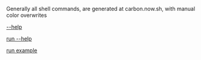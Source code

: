 
Generally all shell commands, are generated at carbon.now.sh, with manual color overwrites

[--help](
https://carbon.now.sh/?bg=rgba%28171%2C+184%2C+195%2C+1%29&t=seti&wt=none&l=application%2Fx-sh&ds=true&dsyoff=20px&dsblur=68px&wc=true&wa=true&pv=56px&ph=56px&ln=false&fl=1&fm=Hack&fs=14px&lh=133%25&si=false&es=2x&wm=false&code=%2524%2524%2520uilicious-cli%2520--help%250A%250A%2520_%2520%2520%2520%2520_%2520%2520%2520_____%2520%2520%2520%2520%2520%2520%2520%2520%2520%2520%2520%2520_%2520%2520%2520_%2520%2520%2520%2520%2520%2520%2520%2520%2520%2520_%2520%2520%2520%2520%2520%2520%2520%2520%2520%2520%2520%2520%2520%2520%2520%2520%2520%2520%2520%2520%2520%2520%2520%250A%257C%2520%257C%2520%2520%257C%2520%257C%2520%257C_%2520%2520%2520_%257C%2520%2520%2520%2520%2520%2520%2520%2520%2520%2520%257C%2520%257C%2520%28_%29%2520%2520%2520%2520%2520%2520%2520%2520%28_%29%2520%2520%2520%2520%2520%2520%2520%2520%2520%2520%2520%2520%2520%2520%2520%2520%2520%2520%2520%2520%2520%2520%250A%257C%2520%257C%2520%2520%257C%2520%257C%2520%2520%2520%257C%2520%257C%2520%2520%2520%2520______%2520%2520%257C%2520%257C%2520%2520_%2520%2520%2520%2520___%2520%2520%2520_%2520%2520%2520%2520___%2520%2520%2520%2520_%2520%2520%2520_%2520%2520%2520___%2520%250A%257C%2520%257C%2520%2520%257C%2520%257C%2520%2520%2520%257C%2520%257C%2520%2520%2520%257C______%257C%2520%257C%2520%257C%2520%257C%2520%257C%2520%2520%252F%2520__%257C%2520%257C%2520%257C%2520%2520%252F%2520_%2520%255C%2520%2520%257C%2520%257C%2520%257C%2520%257C%2520%252F%2520__%257C%250A%257C%2520%257C__%257C%2520%257C%2520%2520_%257C%2520%257C_%2520%2520%2520%2520%2520%2520%2520%2520%2520%2520%2520%257C%2520%257C%2520%257C%2520%257C%2520%257C%2520%28__%2520%2520%257C%2520%257C%2520%257C%2520%28_%29%2520%257C%2520%257C%2520%257C_%257C%2520%257C%2520%255C__%2520%255C%250A%2520%255C____%252F%2520%2520%257C_____%257C%2520%2520%2520%2520%2520%2520%2520%2520%2520%2520%257C_%257C%2520%257C_%257C%2520%2520%255C___%257C%2520%257C_%257C%2520%2520%255C___%252F%2520%2520%2520%255C__%252C_%257C%2520%257C___%252F%250A%250A%2520%7E%2520Testing%2520should%2520be%2520a%2520piece%2520of%2520cake%21%2520%7E%250A%250AUsage%253A%2520uilicious-cli%2520%253Ccommand%253E%2520%253Cargs%253E%2520%255Boptions%255D%250A%250ACommands%253A%250A%2520%2520space%2520%253Csubcommand%253E%2520%253Cargs%253E%2520%2520%2520%2520%2520%2520space%2520specific%2520commands%252C%2520currently%2520limited%2520to%2520%253A%2520list%250A%250A%2520%2520project%2520%253Csubcommand%253E%2520%253Cargs%253E%2520%2520%2520%2520Project%2520specific%2520commands%252C%2520such%2520as%2520%253A%2520run%252C%2520list%252C%2520upload%252C%250A%2520%2520%2520%2520%2520%2520%2520%2520%2520%2520%2520%2520%2520%2520%2520%2520%2520%2520%2520%2520%2520%2520%2520%2520%2520%2520%2520%2520%2520%2520%2520%2520%2520download%250A%250A%2520%2520run%2520%253Cproject%253E%2520%253Cscript-path%253E%2520%2520%2520%2520Run%2520a%2520test%2520file%2520in%2520a%2520given%2520project%2520%255BAlias%2520to%253A%2520project%2520run%255D%250A%2520%250A%250A%2520%2520upload%2520%253Cproject%253E%2520%253Clocaldir%253E%2520%2520%2520%2520Upload%2520%28and%2520overwrite%29%2520specified%2520project%2520files%2520into%2520uilicious%250A%2520%2520%2520%2520%2520%2520%2520%2520%2520%2520%2520%2520%2520%2520%2520%2520%2520%2520%2520%2520%2520%2520%2520%2520%2520%2520%2520%2520%2520%2520%2520%2520%2520servers%2520%255BAlias%2520to%253A%2520project%2520upload%255D%2520%250A%250A%2520%2520download%2520%253Cproject%253E%2520%253Clocaldir%253E%2520%2520Download%2520%28and%2520overwrite%29%2520specified%2520project%2520files%2520from%250A%2520%2520%2520%2520%2520%2520%2520%2520%2520%2520%2520%2520%2520%2520%2520%2520%2520%2520%2520%2520%2520%2520%2520%2520%2520%2520%2520%2520%2520%2520%2520%2520%2520uilicious%2520servers%2520%255BAlias%2520to%253A%2520project%2520download%255D)

[run --help](https://carbon.now.sh/?bg=rgba%28171%2C+184%2C+195%2C+1%29&t=seti&wt=none&l=application%2Fx-sh&ds=true&dsyoff=20px&dsblur=68px&wc=true&wa=true&pv=56px&ph=56px&ln=false&fl=1&fm=Hack&fs=14px&lh=133%25&si=false&es=2x&wm=false&code=%2524%2524%2520uilicious-cli%2520project%2520run%2520--help%250A%250A%2520_%2520%2520%2520%2520_%2520%2520%2520_____%2520%2520%2520%2520%2520%2520%2520%2520%2520%2520%2520%2520_%2520%2520%2520_%2520%2520%2520%2520%2520%2520%2520%2520%2520%2520_%2520%2520%2520%2520%2520%2520%2520%2520%2520%2520%2520%2520%2520%2520%2520%2520%2520%2520%2520%2520%2520%2520%2520%250A%257C%2520%257C%2520%2520%257C%2520%257C%2520%257C_%2520%2520%2520_%257C%2520%2520%2520%2520%2520%2520%2520%2520%2520%2520%257C%2520%257C%2520%28_%29%2520%2520%2520%2520%2520%2520%2520%2520%28_%29%2520%2520%2520%2520%2520%2520%2520%2520%2520%2520%2520%2520%2520%2520%2520%2520%2520%2520%2520%2520%2520%2520%250A%257C%2520%257C%2520%2520%257C%2520%257C%2520%2520%2520%257C%2520%257C%2520%2520%2520%2520______%2520%2520%257C%2520%257C%2520%2520_%2520%2520%2520%2520___%2520%2520%2520_%2520%2520%2520%2520___%2520%2520%2520%2520_%2520%2520%2520_%2520%2520%2520___%2520%250A%257C%2520%257C%2520%2520%257C%2520%257C%2520%2520%2520%257C%2520%257C%2520%2520%2520%257C______%257C%2520%257C%2520%257C%2520%257C%2520%257C%2520%2520%252F%2520__%257C%2520%257C%2520%257C%2520%2520%252F%2520_%2520%255C%2520%2520%257C%2520%257C%2520%257C%2520%257C%2520%252F%2520__%257C%250A%257C%2520%257C__%257C%2520%257C%2520%2520_%257C%2520%257C_%2520%2520%2520%2520%2520%2520%2520%2520%2520%2520%2520%257C%2520%257C%2520%257C%2520%257C%2520%257C%2520%28__%2520%2520%257C%2520%257C%2520%257C%2520%28_%29%2520%257C%2520%257C%2520%257C_%257C%2520%257C%2520%255C__%2520%255C%250A%2520%255C____%252F%2520%2520%257C_____%257C%2520%2520%2520%2520%2520%2520%2520%2520%2520%2520%257C_%257C%2520%257C_%257C%2520%2520%255C___%257C%2520%257C_%257C%2520%2520%255C___%252F%2520%2520%2520%255C__%252C_%257C%2520%257C___%252F%250A%250A%2520%7E%2520Testing%2520should%2520be%2520a%2520piece%2520of%2520cake%21%2520%7E%250A%250AUsage%253A%2520uilicious-cli%2520project%2520run%2520%253Cproject%253E%2520%253Cscript-path%253E%2520%255Boptions%255D%250A%250AArguments%253A%250A%2520%2520%253Cproject%253E%2520%2520%2520%2520%2520%2520Unique%2520project%2520ID%2520or%2520Name%2520%2520%2520%2520%2520%2520%2520%2520%2520%2520%2520%2520%2520%2520%2520%2520%2520%2520%2520%2520%2520%2520%2520%2520%2520%2520%2520%2520%2520%2520%2520%2520%2520%2520%2520%2520%2520%2520%2520%2520%2520%2520%255Brequired%255D%2520%250A%2520%2520%253Cscript-path%253E%2520%2520Script%2520path%252C%2520relative%2520to%2520project%2520folder%2520%2520%2520%2520%2520%2520%2520%2520%2520%2520%2520%2520%2520%2520%2520%2520%2520%2520%2520%2520%2520%2520%2520%2520%2520%2520%2520%2520%255Brequired%255D%2520%250A%250AOptions%253A%250A%2520%2520--browser%2520%253Cbrowser%253E%2520%2520%2520%2520%2520%2520%2520%2520%2520%2520%2520%2520%2520%255Bdefault%253A%2520%27chrome%27%255D%2520%2520chrome%252C%2520firefox%252C%2520edge%252C%2520safari%252C%2520ie11%250A%250A%2520%2520--width%2520%2520%2520%253Cwidth%253E%2520%2520%2520%2520%2520%2520%2520%2520%2520%2520%2520%2520%2520%2520%2520%255Bdefault%253A%25201280%255D%2520%2520%2520%2520%2520%2520Browser%2520width%2520to%2520use%2520%28in%2520px%29%250A%250A%2520%2520--height%2520%2520%253Cheight%253E%2520%2520%2520%2520%2520%2520%2520%2520%2520%2520%2520%2520%2520%2520%255Bdefault%253A%2520960%255D%2520%2520%2520%2520%2520%2520%2520Browser%2520height%2520to%2520use%2520%28in%2520px%29)

[run example](https://carbon.now.sh/?bg=rgba%28171%2C+184%2C+195%2C+1%29&t=seti&wt=none&l=application%2Fx-sh&ds=true&dsyoff=20px&dsblur=68px&wc=true&wa=false&pv=56px&ph=56px&ln=false&fl=1&fm=Hack&fs=14px&lh=133%25&si=false&es=2x&wm=false&code=%2524%2524%2520uilicious-cli%2520--key%2520%253Csecret%253E%2520project%2520run%2520CLI-test-run%2520hello-uilicious%250A%253E%250A%253E%2520Login%2520successful%250A%253E%2520Starting%2520%27run%27%2520command%250A%253E%250A%253E%2520Project%2520Name%253A%2520CLI-test-run%250A%253E%2520Project%2520ID%253A%2520%2520%2520%253Cproject-id%253E%250A%253E%2520Browser%253A%2520%2520%2520%2520%2520%2520chrome%250A%253E%2520Resolution%253A%2520%2520%25201280x960%250A%253E%2520Script%2520Path%253A%2520%2520hello-uilicious.test.js%250A%253E%250A%253E%2520Test%2520Run%2520ID%253A%2520%25203bMWR5nHWVcsQMnv4mb97Q%250A----------------------------------------%250A%255BStep%25201%2520-%2520info%255D%253A%2520%2520%2520%2520%2520%2520%2520%2520%255Bstart%2520of%2520test%255D%2520-%25200s%250A%255BStep%25202%2520-%2520success%255D%253A%2520%2520%2520%2520%2520I%2520go%2520to%2520%2522https%253A%252F%252Fuilicious.com%2522%2520-%25202.234s%250A%255BStep%25203%2520-%2520success%255D%253A%2520%2520%2520%2520%2520I%2520see%2520%2522Automate%2520your%2520web%2520app%2520tests%2520in%2520minutes%2522%2520-%25200.208s%250A%255BStep%25204%2520-%2520success%255D%253A%2520%2520%2520%2520%2520I%2520click%2520%2522Try%2520it%2520for%2520free%2522%2520-%25200.003s%250A%255BStep%25205%2520-%2520info%255D%253A%2520%2520%2520%2520%2520%2520%2520%2520%255Bend%2520of%2520test%255D%2520-%25200s%250A----------------------------------------%250A%253E%250A%253E%2520Test%2520result%253A%2520success%250A%253E%250A%253E%2520See%2520full%2520results%2520at%2520%2520%2520%253A%2520https%253A%252F%252Fclient.uilicious.com%252Fproject%252F%253Cproject-id%253E%252Feditor%252Fhello-uilicious.test.js%253FtestRunId%253D3bMWR5nHWVcsQMnv4mb97Q%250A%253E%2520See%2520result%2520snippet%2520at%2520%253A%2520https%253A%252F%252Fsnippet.uilicious.com%252Fembed%252Ftest%252Fprivate%252F3bMWR5nHWVcsQMnv4mb97Q%250A%253E)